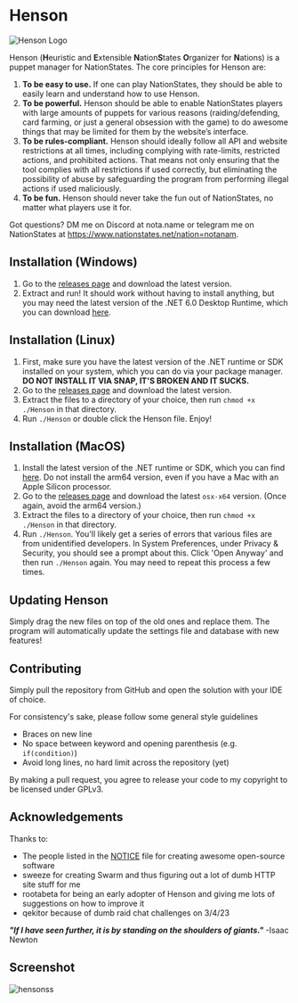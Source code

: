 # Henson
![Henson Logo](https://cdn.discordapp.com/attachments/700554123086528614/1080372541815791657/hensonlogo.png)

Henson (**H**euristic and **E**xtensible **N**ation**S**tates **O**rganizer for 
**N**ations) is a puppet manager for NationStates. The core principles for 
Henson are:
1. **To be easy to use.** If one can play NationStates, they should be able to 
easily learn and understand how to use Henson.
2. **To be powerful.** Henson should be able to enable NationStates players with 
large amounts of puppets for various reasons (raiding/defending, card farming, 
or just a general obsession with the game) to do awesome things that may be 
limited for them by the website’s interface.
3. **To be rules-compliant.** Henson should ideally follow all API and website 
restrictions at all times, including complying with rate-limits, restricted 
actions, and prohibited actions. That means not only ensuring that the tool 
complies with all restrictions if used correctly, but eliminating the 
possibility of abuse by safeguarding the program from performing illegal actions 
if used maliciously.
4. **To be fun.** Henson should never take the fun out of NationStates, no matter 
what players use it for.

Got questions? DM me on Discord at nota.name or telegram me on NationStates 
at https://www.nationstates.net/nation=notanam.

## Installation (Windows)
1. Go to the [releases page](https://github.com/NotAName320/Henson/releases) and 
download the latest version.
2. Extract and run! It should work without having to install anything, but you 
may need the latest version of the .NET 6.0 Desktop Runtime, which you can 
download [here](https://dotnet.microsoft.com/en-us/download/dotnet/6.0).

## Installation (Linux)
1. First, make sure you have the latest version of the .NET runtime or SDK 
installed on your system, which you can do via your package manager. **DO NOT 
INSTALL IT VIA SNAP, IT'S BROKEN AND IT SUCKS.**
2. Go to the [releases page](https://github.com/NotAName320/Henson/releases) 
and download the latest version.
3. Extract the files to a directory of your choice, then run 
`chmod +x ./Henson` in that directory.
4. Run `./Henson` or double click the Henson file. Enjoy!

## Installation (MacOS)
1. Install the latest version of the .NET runtime or SDK, which you can find
[here](https://dotnet.microsoft.com/en-us/download). Do not install the arm64
version, even if you have a Mac with an Apple Silicon processor.
2. Go to the [releases page](https://github.com/NotAName320/Henson/releases) and
download the latest `osx-x64` version. (Once again, avoid the arm64 version.)
3. Extract the files to a directory of your choice, then run
`chmod +x ./Henson` in that directory.
4. Run `./Henson`. You'll likely get a series of errors that various files
are from unidentified developers. In System Preferences, under Privacy & Security, you should see a prompt about this. Click 'Open Anyway' and then
run `./Henson` again. You may need to repeat this process a few times.

## Updating Henson
Simply drag the new files on top of the old ones and replace them. The program 
will automatically update the settings file and database with new features!

## Contributing
Simply pull the repository from GitHub and open the solution with your IDE of 
choice.

For consistency's sake, please follow some general style guidelines
- Braces on new line
- No space between keyword and opening parenthesis (e.g. `if(condition)`)
- Avoid long lines, no hard limit across the repository (yet)

By making a pull request, you agree to release your code to my copyright to be 
licensed under GPLv3.

## Acknowledgements
Thanks to:
- The people listed in the 
[NOTICE](https://github.com/NotAName320/Henson/blob/main/Henson/NOTICE) file 
for creating awesome open-source software
- sweeze for creating Swarm and thus figuring out a lot of dumb HTTP site 
stuff for me
- rootabeta for being an early adopter of Henson and giving me lots of 
suggestions on how to improve it
- qekitor because of dumb raid chat challenges on 3/4/23

_**"If I have seen further, it is by standing on the shoulders of giants."**_ -Isaac Newton

## Screenshot
![hensonss](https://github.com/NotAName320/Henson/assets/27144780/523942d1-5ae7-441c-9bfd-681c535e17a8)

